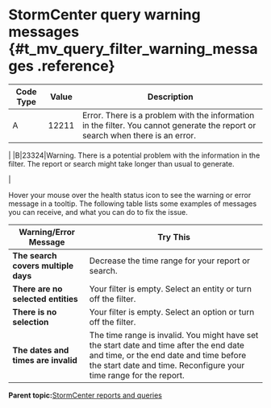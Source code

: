 # StormCenter query warning messages {#t_mv_query_filter_warning_messages .reference}

|Code Type|Value|Description|
|---------|-----|-----------|
|A|12211|Error. There is a problem with the information in the filter. You cannot generate the report or search when there is an error.

|
|B|23324|Warning. There is a potential problem with the information in the filter. The report or search might take longer than usual to generate.

|

Hover your mouse over the health status icon to see the warning or error message in a tooltip. The following table lists some examples of messages you can receive, and what you can do to fix the issue.

|Warning/Error Message|Try This|
|---------------------|--------|
|**The search covers multiple days**|Decrease the time range for your report or search.|
|**There are no selected entities**|Your filter is empty. Select an entity or turn off the filter.|
|**There is no selection**|Your filter is empty. Select an option or turn off the filter.|
|**The dates and times are invalid**|The time range is invalid. You might have set the start date and time after the end date and time, or the end date and time before the start date and time. Reconfigure your time range for the report.|

**Parent topic:**[StormCenter reports and queries](../stormcentral_reports-queries/stormcentral_reports_intro.html)

